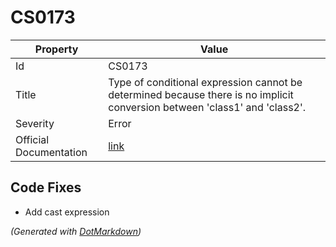 # CS0173

| Property               | Value                                                                                                                       |
| ---------------------- | --------------------------------------------------------------------------------------------------------------------------- |
| Id                     | CS0173                                                                                                                      |
| Title                  | Type of conditional expression cannot be determined because there is no implicit conversion between 'class1' and 'class2'\. |
| Severity               | Error                                                                                                                       |
| Official Documentation | [link](http://docs.microsoft.com/en-us/dotnet/csharp/language-reference/compiler-messages/cs0173)                           |

## Code Fixes

* Add cast expression

*\(Generated with [DotMarkdown](http://github.com/JosefPihrt/DotMarkdown)\)*